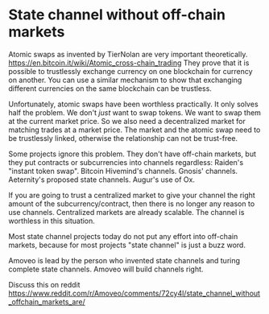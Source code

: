 # State channel without off-chain markets

Atomic swaps as invented by TierNolan are very important theoretically. https://en.bitcoin.it/wiki/Atomic_cross-chain_trading
They prove that it is possible to trustlessly exchange currency on one blockchain for currency on another.
You can use a similar mechanism to show that exchanging different currencies on the same blockchain can be trustless.

Unfortunately, atomic swaps have been worthless practically.
It only solves half the problem. We don't _just_ want to swap tokens. We want to swap them at the current market price.
So we also need a decentralized market for matching trades at a market price. The market and the atomic swap need to be trustlessly linked, otherwise the relationship can not be trust-free.

Some projects ignore this problem. They don't have off-chain markets, but they put contracts or subcurrencies into channels regardless: Raiden's "instant token swap". Bitcoin Hivemind's channels. Gnosis' channels. Aeternity's proposed state channels. Augur's use of Ox.

If you are going to trust a centralized market to give your channel the right amount of the subcurrency/contract, then there is no longer any reason to use channels. Centralized markets are already scalable. The channel is worthless in this situation.

Most state channel projects today do not put any effort into off-chain markets, because for most projects "state channel" is just a buzz word. 

Amoveo is lead by the person who invented state channels and turing complete state channels.
Amoveo will build channels right.

Discuss this on reddit https://www.reddit.com/r/Amoveo/comments/72cy4l/state_channel_without_offchain_markets_are/